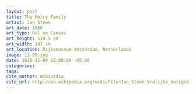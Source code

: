 ```yaml
---
layout: post
title: The Merry Family
artist: Jan Steen
art_date: 1668
art_type: Oil on Canvas
art_height: 110.5 cm
art_width: 141 cm
art_location: Rijksmuseum Amsterdam, Netherlands
image: 11-09.jpg
date: 2016-11-09 12:00:00 -05:00
categories:
tags:
cite_author: Wikipedia
cite_url: http://en.wikipedia.org/wiki/File:Jan_Steen_Vrolijke_huisgezin.jpg
---
```

